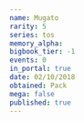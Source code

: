 ```yaml
---
name: Mugato
rarity: 5
series: tos
memory_alpha:
bigbook_tier: -1
events: 0
in_portal: true
date: 02/10/2018
obtained: Pack
mega: false
published: true
---
```



